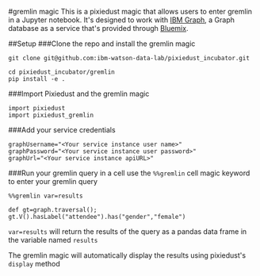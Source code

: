 #gremlin magic
This is a pixiedust magic that allows users to enter gremlin in a Jupyter notebook. It's designed to work with [IBM Graph](http://ibm.biz/ibm-graph), a Graph database as a service that's provided through [Bluemix](http://bluemix.net).

##Setup
###Clone the repo and install the gremlin magic

```
git clone git@github.com:ibm-watson-data-lab/pixiedust_incubator.git

cd pixiedust_incubator/gremlin
pip install -e .
```
###Import Pixiedust and the gremlin magic

```
import pixiedust
import pixiedust_gremlin
```

###Add your service credentials
```
graphUsername="<Your service instance user name>"
graphPassword="<Your service instance user password>"
graphUrl="<Your service instance apiURL>"
```

###Run your gremlin query
in a cell use the `%%gremlin` cell magic keyword to enter your gremlin query

```
%%gremlin var=results

def gt=graph.traversal();
gt.V().hasLabel("attendee").has("gender","female")
```
`var=results` will return the results of the query as a pandas data frame in the variable named `results`

The gremlin magic will automatically display the results using pixiedust's `display` method
